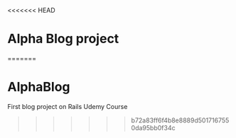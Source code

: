 <<<<<<< HEAD
# Alpha Blog project
=======
# AlphaBlog
First blog project on Rails Udemy Course
>>>>>>> b72a83ff6f4b8e8889d5017167550da95bb0f34c
